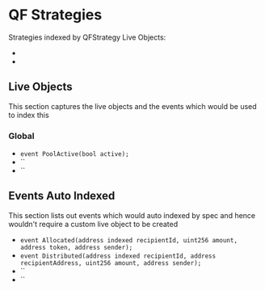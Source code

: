 # QF Strategies

Strategies indexed by QFStrategy Live Objects:
- []()
- []()

## Live Objects

This section captures the live objects and the events which would be used to index this

### Global
- `event PoolActive(bool active);`
- ``
- ``



## Events Auto Indexed
This section lists out events which would auto indexed by spec and hence wouldn't require a custom live object to be created
- `event Allocated(address indexed recipientId, uint256 amount, address token, address sender);`
- `event Distributed(address indexed recipientId, address recipientAddress, uint256 amount, address sender);`
- ``
- ``